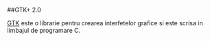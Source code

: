 ##GTK+ 2.0

[GTK](https://developer.gnome.org/gtk-tutorial/stable/book1.html) este o librarie pentru crearea interfetelor grafice si este scrisa in limbajul de programare C.